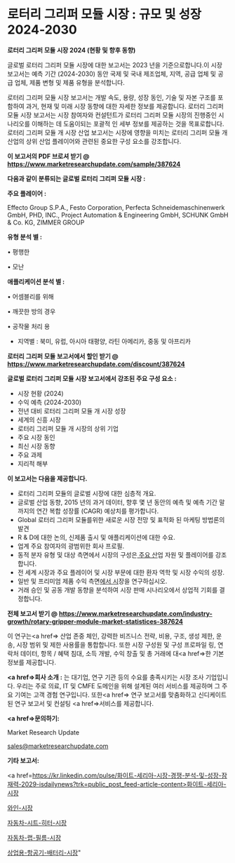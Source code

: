 # 로터리 그리퍼 모듈 시장 : 규모 및 성장 2024-2030

<strong>로터리 그리퍼 모듈 시장 2024 (현황 및 향후 동향)</strong>

글로벌 로터리 그리퍼 모듈 시장에 대한 보고서는 2023 년을 기준으로합니다.이 시장 보고서는 예측 기간 (2024-2030) 동안 국제 및 국내 제조업체, 지역, 공급 업체 및 공급 업체, 제품 변형 및 제품 유형을 분석합니다.

로터리 그리퍼 모듈 시장 보고서는 개발 속도, 용량, 성장 동인, 기술 및 자본 구조를 포함하여 과거, 현재 및 미래 시장 동향에 대한 자세한 정보를 제공합니다. 로터리 그리퍼 모듈 시장 보고서는 시장 참여자와 컨설턴트가 로터리 그리퍼 모듈 시장의 진행중인 시나리오를 이해하는 데 도움이되는 포괄적 인 세부 정보를 제공하는 것을 목표로합니다. 로터리 그리퍼 모듈 개 시장 산업 보고서는 시장에 영향을 미치는 로터리 그리퍼 모듈 개 산업의 상위 산업 플레이어와 관련된 중요한 구성 요소를 강조합니다.



<strong>이 보고서의 PDF 브로셔 받기 @ <a href=https://www.marketresearchupdate.com/sample/387624>https://www.marketresearchupdate.com/sample/387624</a></strong>



<strong>다음과 같이 분류되는 글로벌 로터리 그리퍼 모듈 시장 :</strong>



<strong>주요 플레이어 :</strong>

Effecto Group S.P.A., Festo Corporation, Perfecta Schneidemaschinenwerk GmbH, PHD, INC., Project Automation & Engineering GmbH, SCHUNK GmbH & Co. KG, ZIMMER GROUP



<strong>유형 분석 별 :</strong>

• 평행한

• 모난



<strong>애플리케이션 분석 별 :</strong>

• 어셈블리를 위해

• 깨끗한 방의 경우

• 공작물 처리 용

<ul>
  <li>지역별 : 북미, 유럽, 아시아 태평양, 라틴 아메리카, 중동 및 아프리카</li>
</ul>


<strong>로터리 그리퍼 모듈 보고서에서 할인 받기 @ <a href=https://www.marketresearchupdate.com/discount/387624>https://www.marketresearchupdate.com/discount/387624</a></strong>



<strong>글로벌 로터리 그리퍼 모듈 시장 보고서에서 강조된 주요 구성 요소 :</strong>
<ul>
  <li>시장 현황 (2024)</li>
  <li>수익 예측 (2024-2030)</li>
  <li>전년 대비 로터리 그리퍼 모듈 개 시장 성장</li>
  <li>세계의 신흥 시장</li>
  <li>로터리 그리퍼 모듈 개 시장의 상위 기업</li>
  <li>주요 시장 동인</li>
  <li>최신 시장 동향</li>
  <li>주요 과제</li>
  <li>지리적 해부</li>
</ul>


<strong>이 보고서는 다음을 제공합니다.</strong>
<ul>
  <li>로터리 그리퍼 모듈의 글로벌 시장에 대한 심층적 개요.</li>
  <li>글로벌 산업 동향, 2015 년의 과거 데이터, 향후 몇 년 동안의 예측 및 예측 기간 말까지의 연간 복합 성장률 (CAGR) 예상치를 평가합니다.</li>
  <li>Global 로터리 그리퍼 모듈를위한 새로운 시장 전망 및 표적화 된 마케팅 방법론의 발견</li>
  <li>R &amp; D에 대한 논의, 신제품 출시 및 애플리케이션에 대한 수요.</li>
  <li>업계 주요 참여자의 광범위한 회사 프로필.</li>
  <li>동적 분자 유형 및 대상 측면에서 시장의 구성은<a href=> 주요 산</a>업 자원 및 플레이어를 강조합니다.</li>
  <li>전 세계 시장과 주요 플레이어 및 시장 부문에 대한 환자 역학 및 시장 수익의 성장.</li>
  <li>일반 및 프리미엄 제품 수익 측면<a href=>에서 시</a>장을 연구하십시오.</li>
  <li>거래 승인 및 공동 개발 동향을 분석하여 시장 판매 시나리오에서 상업적 기회를 결정합니다.</li>
</ul>



<strong>전체 보고서 받기 @ <a href=https://www.marketresearchupdate.com/industry-growth/rotary-gripper-module-market-statistices-387624>https://www.marketresearchupdate.com/industry-growth/rotary-gripper-module-market-statistices-387624</a></strong>

이 연구는<a href=> 산업 존중</a> 체인, 강력한 비즈니스 전략, 비용, 구조, 생성 제한, 운송, 시장 범위 및 제한 사용률을 통합합니다. 또한 시장 구성원 및 구성 프로파일 링, 연락처 데이터, 항목 / 혜택 침대, 소득 개발, 수익 창출 및 총 거래에 대<a href=>한 기본 </a>정보를 제공합니다.



<strong><a href=>회사 소</a>개 :</strong>
는 대기업, 연구 기관 등의 수요를 충족시키는 시장 조사 기업입니다. 우리는 주로 의료, IT 및 CMFE 도메인을 위해 설계된 여러 서비스를 제공하며 그 주요 기여는 고객 경험 연구입니다. 또한<a href=> 연구 보</a>고서를 맞춤화하고 신디케이트 된 연구 보고서 및 컨설팅 <a href=>서비스</a>를 제공합니다.



<strong><a href=>문의하기:</a></strong>

Market Research Update

sales@marketresearchupdate.com



<strong>기타 보고서:</strong>

<a href=https://kr.linkedin.com/pulse/화이트-세리아-시장-경쟁-분석-및-성장-잠재력-2029-isdailynews?trk=public_post_feed-article-content>화이트-세리아-시장</a>

<a href=https://www.linkedin.com/pulse/와인-시장-동향-및-성장-전망-analytics-avenue-adventures-24-ana/>와인-시장</a>

<a href=https://www.linkedin.com/pulse/자동차-시트-히터-시장-현재-및-미래-성장-2029-data-dive-diaries-24-analysis-rkdaf/>자동차-시트-히터-시장</a>

<a href=https://www.linkedin.com/pulse/자동차-랩-필름-시장-현재-및-미래-성장-2029-survey-savvy-insights-360-analysis-tcumf/>자동차-랩-필름-시장</a>

<a href=https://www.linkedin.com/pulse/상업용-항공기-배터리-시장-현재-및-미래-성장-2030-market-matrix-musings-analysis-hztbc/>상업용-항공기-배터리-시장</a>"
